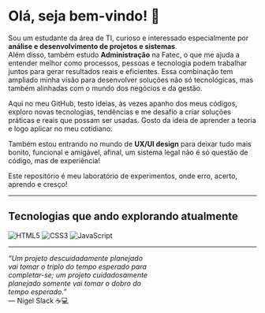 # Olá, seja bem-vindo! 👋 

Sou um estudante da área de TI, curioso e interessado especialmente por **análise e desenvolvimento de projetos e sistemas**.  
Além disso, também estudo **Administração** na Fatec, o que me ajuda a entender melhor como processos, pessoas e tecnologia podem trabalhar juntos para gerar resultados reais e eficientes. Essa combinação tem ampliado minha visão para desenvolver soluções não só tecnológicas, mas também alinhadas com o mundo dos negócios e da gestão.

Aqui no meu GitHub, testo ideias, às vezes apanho dos meus códigos, exploro novas tecnologias, tendências e me desafio a criar soluções práticas e reais que possam ser usadas. Gosto da ideia de aprender a teoria e logo aplicar no meu cotidiano.

Também estou entrando no mundo de **UX/UI design** para deixar tudo mais bonito, funcional e amigável, afinal, um sistema legal não é só questão de código, mas de experiência!

Este repositório é meu laboratório de experimentos, onde erro, acerto, aprendo e cresço!

---

## Tecnologias que ando explorando atualmente  
![HTML5](https://img.shields.io/badge/HTML5-E34F26?style=for-the-badge&logo=html5&logoColor=white) ![CSS3](https://img.shields.io/badge/CSS3-1572B6?style=for-the-badge&logo=css3&logoColor=white)  ![JavaScript](https://img.shields.io/badge/JavaScript-F7DF1E?style=for-the-badge&logo=javascript&logoColor=black)  

---

*“Um projeto descuidadamente planejado  
vai tomar o triplo do tempo esperado para  
completar-se; um projeto cuidadosamente  
planejado somente vai tomar o dobro do  
tempo esperado.”*  
— Nigel Slack ☕💻
